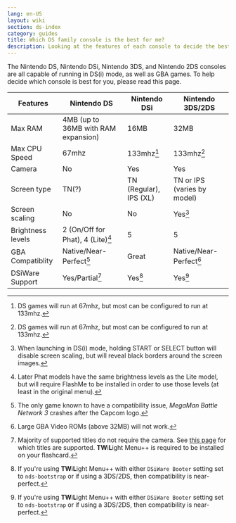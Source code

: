```yaml
---
lang: en-US
layout: wiki
section: ds-index
category: guides
title: Which DS family console is the best for me?
description: Looking at the features of each console to decide the best DS(i) mode experience
---
```


The Nintendo DS, Nintendo DSi, Nintendo 3DS, and Nintendo 2DS consoles are all capable of running in DS(i) mode, as well as GBA games. To help decide which console is best for you, please read this page.

| Features          | Nintendo DS                         | Nintendo DSi           | Nintendo 3DS/2DS            |
| ----------------- | ----------------------------------- | ---------------------- | --------------------------- |
| Max RAM           | 4MB (up to 36MB with RAM expansion) | 16MB                   | 32MB                        |
| Max CPU Speed     | 67mhz                               | 133mhz[^1]             | 133mhz[^1]                  |
| Camera            | No                                  | Yes                    | Yes                         |
| Screen type       | TN(?)                               | TN (Regular), IPS (XL) | TN or IPS (varies by model) |
| Screen scaling    | No                                  | No                     | Yes[^2]                     |
| Brightness levels | 2 (On/Off for Phat), 4 (Lite)[^3]   | 5                      | 5                           |
| GBA Compatiblity  | Native/Near-Perfect[^4]             | Great                  | Native/Near-Perfect[^5]     |
| DSiWare Support   | Yes/Partial[^6]                     | Yes[^7]                | Yes[^7]                     |

[^1]: DS games will run at 67mhz, but most can be configured to run at 133mhz.
[^2]: When launching in DS(i) mode, holding START or SELECT button will disable screen scaling, but will reveal black borders around the screen images.
[^3]: Later Phat models have the same brightness levels as the Lite model, but will require FlashMe to be installed in order to use those levels (at least in the original menu).
[^4]: The only game known to have a compatibility issue, *MegaMan Battle Network 3* crashes after the Capcom logo.
[^5]: Large GBA Video ROMs (above 32MB) will not work.
[^6]: Majority of supported titles do not require the camera. See [this page](https://github.com/DS-Homebrew/TWiLightMenu/blob/master/universal/include/compatibleDSiWareMap.h) for which titles are supported. **TW**i**L**ight Menu++ is required to be installed on your flashcard.
[^7]: If you're using **TW**i**L**ight Menu++ with either `DSiWare Booter` setting set to `nds-bootstrap` or if using a 3DS/2DS, then compatibility is near-perfect.
